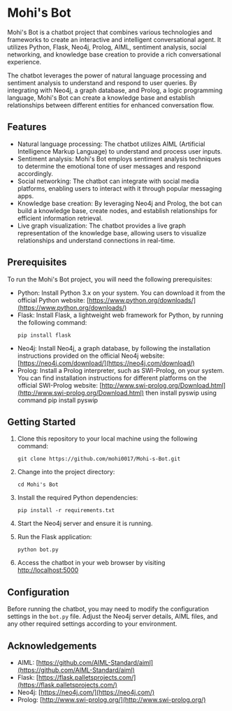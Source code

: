 # Mohi's Bot

Mohi's Bot is a chatbot project that combines various technologies and frameworks to create an interactive and intelligent conversational agent. It utilizes Python, Flask, Neo4j, Prolog, AIML, sentiment analysis, social networking, and knowledge base creation to provide a rich conversational experience.

The chatbot leverages the power of natural language processing and sentiment analysis to understand and respond to user queries. By integrating with Neo4j, a graph database, and Prolog, a logic programming language, Mohi's Bot can create a knowledge base and establish relationships between different entities for enhanced conversation flow.

## Features

- Natural language processing: The chatbot utilizes AIML (Artificial Intelligence Markup Language) to understand and process user inputs.
- Sentiment analysis: Mohi's Bot employs sentiment analysis techniques to determine the emotional tone of user messages and respond accordingly.
- Social networking: The chatbot can integrate with social media platforms, enabling users to interact with it through popular messaging apps.
- Knowledge base creation: By leveraging Neo4j and Prolog, the bot can build a knowledge base, create nodes, and establish relationships for efficient information retrieval.
- Live graph visualization: The chatbot provides a live graph representation of the knowledge base, allowing users to visualize relationships and understand connections in real-time.

## Prerequisites

To run the Mohi's Bot project, you will need the following prerequisites:

- Python: Install Python 3.x on your system. You can download it from the official Python website: [https://www.python.org/downloads/](https://www.python.org/downloads/)
- Flask: Install Flask, a lightweight web framework for Python, by running the following command:
  ```
  pip install flask
  ```
- Neo4j: Install Neo4j, a graph database, by following the installation instructions provided on the official Neo4j website: [https://neo4j.com/download/](https://neo4j.com/download/)
- Prolog: Install a Prolog interpreter, such as SWI-Prolog, on your system. You can find installation instructions for different platforms on the official SWI-Prolog website: [http://www.swi-prolog.org/Download.html](http://www.swi-prolog.org/Download.html) then install pyswip using command pip install pyswip

## Getting Started

1. Clone this repository to your local machine using the following command:
   ```
   git clone https://github.com/mohi0017/Mohi-s-Bot.git
   ```

2. Change into the project directory:
   ```
   cd Mohi's Bot
   ```

3. Install the required Python dependencies:
   ```
   pip install -r requirements.txt
   ```

4. Start the Neo4j server and ensure it is running.

5. Run the Flask application:
   ```
   python bot.py
   ```

6. Access the chatbot in your web browser by visiting [http://localhost:5000](http://localhost:8000)

## Configuration

Before running the chatbot, you may need to modify the configuration settings in the `bot.py` file. Adjust the Neo4j server details, AIML files, and any other required settings according to your environment.


## Acknowledgements

- AIML: [https://github.com/AIML-Standard/aiml](https://github.com/AIML-Standard/aiml)
- Flask: [https://flask.palletsprojects.com/](https://flask.palletsprojects.com/)
- Neo4j: [https://neo4j.com/](https://neo4j.com/)
- Prolog: [http://www.swi-prolog.org/](http://www.swi-prolog.org/)
